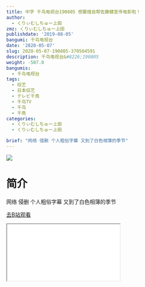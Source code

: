 ```yaml
---
title: 中字 千鸟电视台190805 想要擅自帮佐藤健宣传电影啦！
author:
  - くりぃむしちゅー上田
zmz: くりぃむしちゅー上田
publishdate: '2019-08-05'
bangumi: 千鸟电视台
date: '2020-05-07'
slug: 2020-05-07-190805-370504591
description: 千鸟电视台&#8226;190805
weight: -507.0
bangumis:
  - 千鸟电视台
tags:
  - 综艺
  - 日本综艺
  - テレビ千鳥
  - 千鸟TV
  - 千鸟
  - 千鳥
categories:
  - くりぃむしちゅー上田
  - くりぃむしちゅー上田

brief: "网络 侵删 个人粗俗字幕 又到了白色相簿的季节"
---
```

![](https://raw.githubusercontent.com/tcgriffith/owaraisite/master/static/tmpimg/0fd0d03d4a07218a4af3941fa68bca3aea8957fa.jpg.480.jpg)
# 简介  
网络
侵删 个人粗俗字幕
又到了白色相簿的季节  

[去B站观看](https://www.bilibili.com/video/av370504591/)
<div class ="resp-container"><iframe class="testiframe" src="//player.bilibili.com/player.html?aid=370504591"", scrolling="no", allowfullscreen="true" > </iframe></div> 
